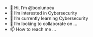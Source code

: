 - 👋 Hi, I’m @boolunpeu
- 👀 I’m interested in Cybersecurity
- 🌱 I’m currently learning Cybersecurity  
- 💞️ I’m looking to collaborate on ...
- 📫 How to reach me ...

<!---
boolunpeu/boolunpeu is a ✨ special ✨ repository because its `README.md` (this file) appears on your GitHub profile.
You can click the Preview link to take a look at your changes.
--->
